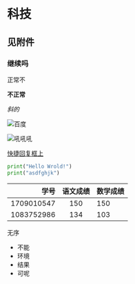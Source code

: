 # 科技

## 见附件

### 继续吗

正常不

**不正常**

*斜的*

![百度](https://www.baidu.com/img/PCtm_d9c8750bed0b3c7d089fa7d55720d6cf.png)

![吼吼吼](C:\Users\ji'jie\Pictures\风景\20140422022445104.jpg)

[快捷回复框上](https://github.com/MIGANEKAWAKO/20201106)

```python
print("Hello Wrold!")
print("asdfghjk")
```

|       学号 | 语文成绩 | 数学成绩 |
| ---------: | :------: | :------- |
| 1709010547 |   150    | 150      |
| 1083752986 |   134    | 103      |

无序

* 不能
* 环境
* 结果
* 可呢






